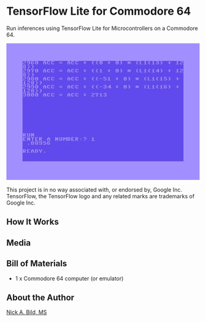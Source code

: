 # TensorFlow Lite for Commodore 64

Run inferences using TensorFlow Lite for Microcontrollers on a Commodore 64.

![](https://raw.githubusercontent.com/nickbild/tflite_c64/main/media/screen1_lg.jpg)

This project is in no way associated with, or endorsed by, Google Inc.  TensorFlow, the TensorFlow logo and any related marks are trademarks of Google Inc.

## How It Works

## Media

## Bill of Materials

- 1 x Commodore 64 computer (or emulator)

## About the Author

[Nick A. Bild, MS](https://nickbild79.firebaseapp.com/#!/)
